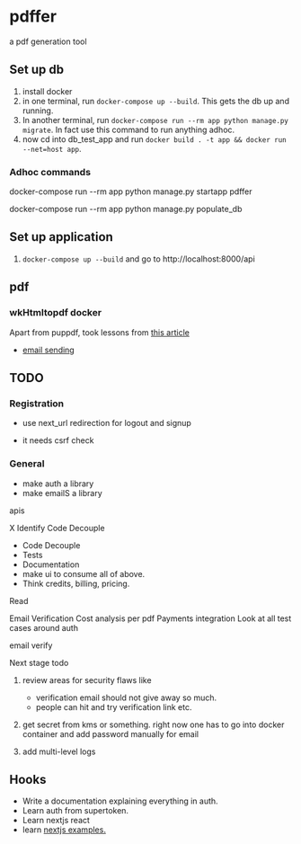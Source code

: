 # pdffer
a pdf generation tool

## Set up db
1. install docker
2. in one terminal, run `docker-compose up --build`. This gets the db up and running. 
3. In another terminal, run `docker-compose run --rm app python manage.py migrate`. In fact use this command to run anything adhoc. 
4. now cd into db_test_app and run `docker build . -t app && docker run --net=host app`.  

### Adhoc commands

docker-compose run --rm app python manage.py startapp pdffer

docker-compose run --rm app python manage.py populate_db

## Set up application

1.  `docker-compose up --build` and go to http://localhost:8000/api

## pdf

### wkHtmltopdf docker
Apart from puppdf, took lessons from [this article](https://sasablagojevic.com/setting-up-wkhtmltopdf-on-docker-alpine-linux)

- [email sending](https://towardsdatascience.com/how-to-easily-automate-emails-with-python-8b476045c151)

## TODO

### Registration

- use next_url redirection for logout and signup

- it needs csrf check


### General
- make auth a library
- make emailS a library




apis 

X Identify Code Decouple
- Code Decouple
- Tests
- Documentation
- make ui to consume all of above. 
- Think credits, billing, pricing.

Read 

Email Verification
Cost analysis per pdf
Payments integration
Look at all test cases around auth


email verify


Next stage todo
1. review areas for security flaws like 
    - verification email should not give away so much.
    - people can hit and try verification link etc.

2. get secret from kms or something. right now one has to go into docker container and add password manually for email

3. add multi-level logs


## Hooks

- Write a documentation explaining everything in auth. 
- Learn auth from supertoken. 
- Learn nextjs react
- learn [nextjs examples.](https://nextjs.org/docs/basic-features/pages#static-generation-recommended)



